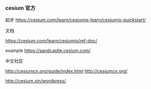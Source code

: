 

### cesium 官方

起步
https://cesium.com/learn/cesiumjs-learn/cesiumjs-quickstart/


文档

https://cesium.com/learn/cesiumjs/ref-doc/


example
https://sandcastle.cesium.com/


中文社区

http://cesiumcn.org/guide/index.html
http://cesiumcn.org/


http://cesium.xin/wordpress/